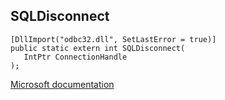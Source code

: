 ## SQLDisconnect

```
[DllImport("odbc32.dll", SetLastError = true)]
public static extern int SQLDisconnect(
   IntPtr ConnectionHandle
);
```

[Microsoft documentation](https://docs.microsoft.com/en-us/sql/odbc/reference/syntax/sqldisconnect-function)
